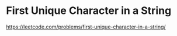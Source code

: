 # First Unique Character in a String

https://leetcode.com/problems/first-unique-character-in-a-string/